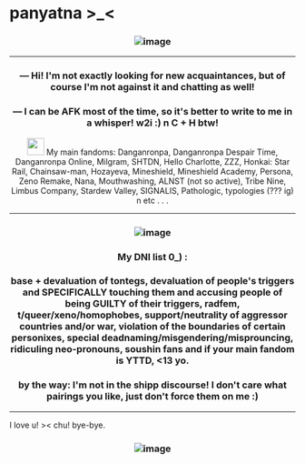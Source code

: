 # panyatna >_<
### <p align="center"> ![image](https://media1.tenor.com/m/ZjLy7tOKdgEAAAAd/shuyuka-saimatsu.gif)
____ 

### <p align="center"> — Hi! I'm not exactly looking for new acquaintances, but of course I'm not against it and chatting as well!
### <p align="center"> — I can be AFK most of the time, so it's better to write to me in a whisper! w2i :) n C + H btw!

<p align="center"> <img src="https://media.tenor.com/_LASxevBr_EAAAAi/sparkle-glitter.gif"<width="30" height="30"> My main fandoms: Danganronpa, Danganronpa Despair Time, Danganronpa Online, Milgram, SHTDN, Hello Charlotte, ZZZ, Honkai: Star Rail, Chainsaw-man, Hozayeva, Mineshield, Mineshield Academy, Persona, Zeno Remake, Nana, Mouthwashing, ALNST (not so active), Tribe Nine, Limbus Company, Stardew Valley, SIGNALIS, Pathologic, typologies (??? ig) n etc . . .

____ 

### <p align="center"> ![image](https://media1.tenor.com/m/lRThTpVFDVcAAAAC/mikoto-kayano-kayano-mikoto.gif)
### <p align="center"> My DNI list 0_) :
### <p align="center"> base + devaluation of tontegs, devaluation of people's triggers and SPECIFICALLY touching them and accusing people of being GUILTY of their triggers, radfem, t/queer/xeno/homophobes, support/neutrality of aggressor countries and/or war, violation of the boundaries of certain personixes, special deadnaming/misgendering/misprouncing, ridiculing neo-pronouns, soushin fans and if your main fandom is YTTD, <13 yo.
### <p align="center"> by the way: I'm not in the shipp discourse! I don't care what pairings you like, just don't force them on me :)

____ 

I love u! >< chu! bye-bye.
### <p align="center"> ![image](https://media1.tenor.com/m/l9aeuxT3khcAAAAC/muu-muu-kusunoki.gif)

